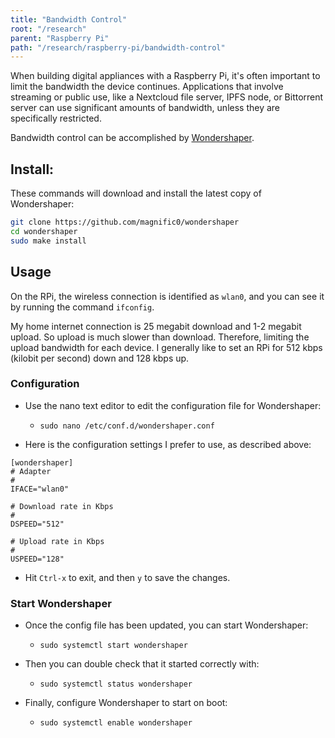 ```yaml
---
title: "Bandwidth Control"
root: "/research"
parent: "Raspberry Pi"
path: "/research/raspberry-pi/bandwidth-control"
---
```


When building digital appliances with a Raspberry Pi, it's often important to
limit the bandwidth the device continues. Applications that involve streaming
or public use, like a Nextcloud file server, IPFS node, or Bittorrent server
can use significant amounts of bandwidth, unless they are specifically
restricted.

Bandwidth control can be accomplished by [Wondershaper](https://github.com/magnific0/wondershaper).

## Install:
These commands will download and install the latest copy of Wondershaper:

```bash
git clone https://github.com/magnific0/wondershaper
cd wondershaper
sudo make install
```

## Usage

On the RPi, the wireless connection is identified as `wlan0`, and you can see
it by running the command `ifconfig`.

My home internet connection is 25 megabit download and 1-2 megabit upload. So
upload is much slower than download. Therefore, limiting the upload bandwidth
for each device. I generally like to set an RPi for 512 kbps (kilobit per second)
down and 128 kbps up.

### Configuration

- Use the nano text editor to edit the configuration file for Wondershaper:
  - `sudo nano /etc/conf.d/wondershaper.conf`

- Here is the configuration settings I prefer to use, as described above:

```
[wondershaper]
# Adapter
#
IFACE="wlan0"

# Download rate in Kbps
#
DSPEED="512"

# Upload rate in Kbps
#
USPEED="128"
```

- Hit `Ctrl-x` to exit, and then `y` to save the changes.

### Start Wondershaper

- Once the config file has been updated, you can start Wondershaper:
  - `sudo systemctl start wondershaper`

- Then you can double check that it started correctly with:
  - `sudo systemctl status wondershaper`

- Finally, configure Wondershaper to start on boot:
  - `sudo systemctl enable wondershaper`
